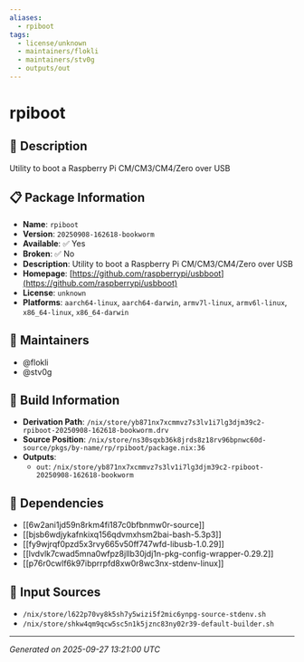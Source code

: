 ```yaml
---
aliases:
  - rpiboot
tags:
  - license/unknown
  - maintainers/flokli
  - maintainers/stv0g
  - outputs/out
---
```


# rpiboot

## 📝 Description

Utility to boot a Raspberry Pi CM/CM3/CM4/Zero over USB

## 📋 Package Information

- **Name**: `rpiboot`
- **Version**: `20250908-162618-bookworm`
- **Available**: ✅ Yes
- **Broken**: ✅ No
- **Description**: Utility to boot a Raspberry Pi CM/CM3/CM4/Zero over USB
- **Homepage**: [https://github.com/raspberrypi/usbboot](https://github.com/raspberrypi/usbboot)
- **License**: `unknown`
- **Platforms**: `aarch64-linux`, `aarch64-darwin`, `armv7l-linux`, `armv6l-linux`, `x86_64-linux`, `x86_64-darwin`
## 👥 Maintainers

- @flokli
- @stv0g


## 🔧 Build Information

- **Derivation Path**: `/nix/store/yb871nx7xcmmvz7s3lv1i7lg3djm39c2-rpiboot-20250908-162618-bookworm.drv`
- **Source Position**: `/nix/store/ns30sqxb36k8jrds8z18rv96bpnwc60d-source/pkgs/by-name/rp/rpiboot/package.nix:36`
- **Outputs**:
  - `out`:  `/nix/store/yb871nx7xcmmvz7s3lv1i7lg3djm39c2-rpiboot-20250908-162618-bookworm`

## 🔗 Dependencies

- [[6w2ani1jd59n8rkm4fi187c0bfbnmw0r-source]]
- [[bjsb6wdjykafnkixq156qdvmxhsm2bai-bash-5.3p3]]
- [[fy9wjrqf0pzd5x3rvy665v50ff747wfd-libusb-1.0.29]]
- [[lvdvlk7cwad5mna0wfpz8jllb30jdj1n-pkg-config-wrapper-0.29.2]]
- [[p76r0cwlf6k97ibprrpfd8xw0r8wc3nx-stdenv-linux]]

## 📁 Input Sources

- `/nix/store/l622p70vy8k5sh7y5wizi5f2mic6ynpg-source-stdenv.sh`
- `/nix/store/shkw4qm9qcw5sc5n1k5jznc83ny02r39-default-builder.sh`

---
*Generated on 2025-09-27 13:21:00 UTC*
